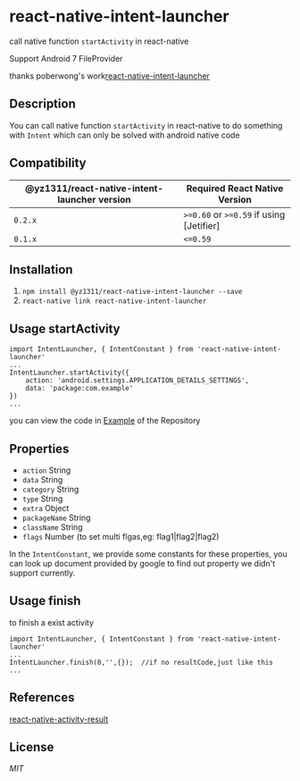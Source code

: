 # react-native-intent-launcher
call native function `startActivity` in react-native

Support Android 7 FileProvider

thanks poberwong's work[react-native-intent-launcher](https://github.com/poberwong/react-native-intent-launcher)
## Description
You can call native function `startActivity` in react-native to do something with `Intent` which can only be solved with android native code

## Compatibility
| @yz1311/react-native-intent-launcher version | Required React Native Version |
|----|-----|
|`0.2.x`|`>=0.60` or `>=0.59` if using [Jetifier]|
|`0.1.x`|`<=0.59`|

## Installation

1. `npm install @yz1311/react-native-intent-launcher --save`   
2. `react-native link react-native-intent-launcher`

## Usage startActivity
```
import IntentLauncher, { IntentConstant } from 'react-native-intent-launcher'
...
IntentLauncher.startActivity({
	action: 'android.settings.APPLICATION_DETAILS_SETTINGS',
	data: 'package:com.example'
})
...
```

you can view the code in [Example](https://github.com/Bob1993/react-native-intent-launcher/blob/master/Example/index.android.js) of the Repository

## Properties
* `action` String
* `data` String
* `category` String
* `type` String
* `extra` Object
* `packageName` String
* `className` String
* `flags` Number    (to set multi flgas,eg: flag1|flag2|flag2)

In the `IntentConstant`, we provide some constants for these properties, you can look up document provided by google to find out property we didn't support currently.

## Usage finish

to finish a exist activity
```
import IntentLauncher, { IntentConstant } from 'react-native-intent-launcher'
...
IntentLauncher.finish(0,'',{});  //if no resultCode,just like this
...
```

## References
[react-native-activity-result](https://github.com/rozele/react-native-activity-result)


## License
*MIT*


